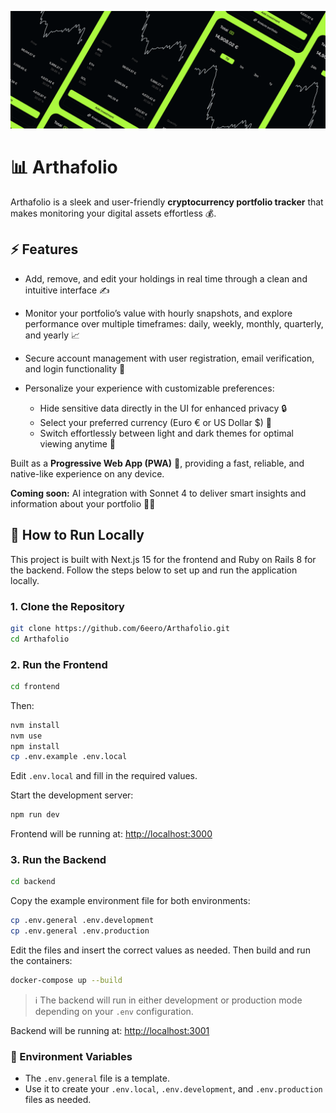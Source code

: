 ![Arthafolio header](assets/images/header.png)

# 📊 Arthafolio

Arthafolio is a sleek and user-friendly **cryptocurrency portfolio tracker** that makes monitoring your digital assets effortless 💰.

## ⚡ Features

- Add, remove, and edit your holdings in real time through a clean and intuitive interface ✍️
- Monitor your portfolio’s value with hourly snapshots, and explore performance over multiple timeframes: daily, weekly, monthly, quarterly, and yearly 📈
- Secure account management with user registration, email verification, and login functionality 🔐
- Personalize your experience with customizable preferences:

  - Hide sensitive data directly in the UI for enhanced privacy 🔒
  - Select your preferred currency (Euro € or US Dollar \$) 💱
  - Switch effortlessly between light and dark themes for optimal viewing anytime 🌙

Built as a **Progressive Web App (PWA)** 📱, providing a fast, reliable, and native-like experience on any device.

**Coming soon:** AI integration with Sonnet 4 to deliver smart insights and information about your portfolio 🤖✨

## 🚀 How to Run Locally

This project is built with Next.js 15 for the frontend and Ruby on Rails 8 for the backend. Follow the steps below to set up and run the application locally.

### 1. Clone the Repository

```bash
git clone https://github.com/6eero/Arthafolio.git
cd Arthafolio
```

### 2. Run the Frontend

```bash
cd frontend
```

Then:

```bash
nvm install
nvm use
npm install
cp .env.example .env.local
```

Edit `.env.local` and fill in the required values.

Start the development server:

```bash
npm run dev
```

Frontend will be running at: [http://localhost:3000](http://localhost:3000)

### 3. Run the Backend

```bash
cd backend
```

Copy the example environment file for both environments:

```bash
cp .env.general .env.development
cp .env.general .env.production
```

Edit the files and insert the correct values as needed. Then build and run the containers:

```bash
docker-compose up --build
```

> ℹ️ The backend will run in either development or production mode depending on your `.env` configuration.

Backend will be running at: [http://localhost:3001](http://localhost:3001)

### 🧪 Environment Variables

- The `.env.general` file is a template.
- Use it to create your `.env.local`, `.env.development`, and `.env.production` files as needed.
